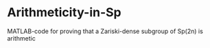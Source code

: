 # Arithmeticity-in-Sp
MATLAB-code for proving that a Zariski-dense subgroup of Sp(2n) is arithmetic
